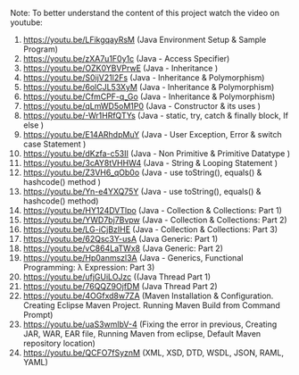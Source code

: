 Note: To better understand the content of this project watch the video on youtube:
1. https://youtu.be/LFikgqayRsM   (Java Environment Setup & Sample Program)
2. https://youtu.be/zXA7u1F0y1c   (Java - Access Specifier)
3. https://youtu.be/OZK0YBVPrwE   (Java -  Inheritance )
4. https://youtu.be/S0ijV21l2Fs   (Java -  Inheritance & Polymorphism)
5. https://youtu.be/6olCJL53XyM   (Java -  Inheritance & Polymorphism) 
6. https://youtu.be/CfmCPF-q_Go   (Java -  Inheritance & Polymorphism)
7. https://youtu.be/qLmWD5oM1P0   (Java -  Constructor & its uses )
8. https://youtu.be/-Wr1HRfQTYs   (Java -  static, try, catch & finally block, If else )
9. https://youtu.be/E14ARhdpMuY   (Java -  User Exception, Error & switch case Statement )
10. https://youtu.be/dKzfa-c53II  (Java -  Non Primitive & Primitive Datatype ) 
11. https://youtu.be/3cAY8tVHHW4  (Java -  String & Looping Statement )
12. https://youtu.be/Z3VH6_qOb0o  (Java -  use toString(), equals() & hashcode() method )
13. https://youtu.be/Yn-e4YXQ75Y  (Java - use toString(), equals() & hashcode() method)
14. https://youtu.be/HY124DVTlpo  (Java - Collection & Collections: Part 1)
15. https://youtu.be/YWD7bj7Bvpw  (Java - Collection & Collections: Part 2) 
16. https://youtu.be/LG-iCjBzIHE  (Java - Collection & Collections: Part 3) 
17. https://youtu.be/62Qsc3Y-usA  (Java Generic: Part 1)
18. https://youtu.be/vC864LaTWx8  (Java Generic: Part 2)
19. https://youtu.be/Hp0anmszl3A  (Java - Generics, Functional Programming: λ Expression: Part 3)
20. https://youtu.be/ufjGUiLOJzc  ((Java Thread Part 1)
21. https://youtu.be/76QQZ9OjfDM  (Java Thread Part 2)
22. https://youtu.be/4OGfxd8w7ZA  (Maven Installation & Configuration. Creating Eclipse Maven Project. Running Maven Build from Command Prompt)
23. https://youtu.be/uaS3wmlbV-4  (Fixing the error in previous, Creating JAR, WAR, EAR file, Running Maven from eclipse, Default Maven repository location)
24. https://youtu.be/QCFO7fSyznM  (XML, XSD, DTD, WSDL, JSON, RAML, YAML)

